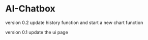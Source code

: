# AI-Chatbox

version 0.2
update history function and start a new chart function

version 0.1
update the ui page
